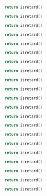 ```lua
return isretard()
```

```lua
return isretard()
```

```lua
return isretard()
```

```lua
return isretard()
```

```lua
return isretard()
```

```lua
return isretard()
```

```lua
return isretard()
```

```lua
return isretard()
```

```lua
return isretard()
```

```lua
return isretard()
```

```lua
return isretard()
```

```lua
return isretard()
```

```lua
return isretard()
```

```lua
return isretard()
```

```lua
return isretard()
```

```lua
return isretard()
```

```lua
return isretard()
```

```lua
return isretard()
```

```lua
return isretard()
```

```lua
return isretard()
```

```lua
return isretard()
```

